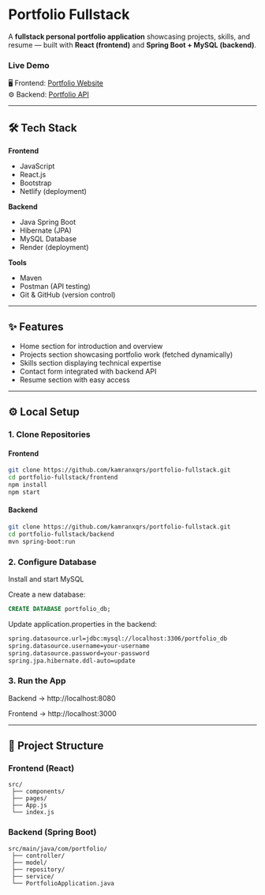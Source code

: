 # Portfolio Fullstack  

A **fullstack personal portfolio application** showcasing projects, skills, and resume — built with **React (frontend)** and **Spring Boot + MySQL (backend)**.  

### Live Demo  
🖥️ Frontend: [Portfolio Website](https://fastidious-lebkuchen-4a01e6.netlify.app/)  
⚙️ Backend: [Portfolio API](https://portfolio-backend-cg2j.onrender.com)  

---

## 🛠️ Tech Stack  

**Frontend**  
- JavaScript
- React.js  
- Bootstrap  
- Netlify (deployment)  

**Backend**  
- Java Spring Boot  
- Hibernate (JPA)  
- MySQL Database  
- Render (deployment)  

**Tools**  
- Maven 
- Postman (API testing)  
- Git & GitHub (version control)  

---

## ✨ Features  

- Home section for introduction and overview  
- Projects section showcasing portfolio work (fetched dynamically)  
- Skills section displaying technical expertise  
- Contact form integrated with backend API  
- Resume section with easy access  

---

## ⚙️ Local Setup  

### 1. Clone Repositories  

#### Frontend
```bash
git clone https://github.com/kamranxqrs/portfolio-fullstack.git
cd portfolio-fullstack/frontend
npm install
npm start
```
#### Backend
```bash
git clone https://github.com/kamranxqrs/portfolio-fullstack.git
cd portfolio-fullstack/backend
mvn spring-boot:run
```
### 2. Configure Database

Install and start MySQL

Create a new database:
```sql
CREATE DATABASE portfolio_db;
```
Update application.properties in the backend:
```bash
spring.datasource.url=jdbc:mysql://localhost:3306/portfolio_db
spring.datasource.username=your-username
spring.datasource.password=your-password
spring.jpa.hibernate.ddl-auto=update
```
### 3. Run the App

Backend → http://localhost:8080

Frontend → http://localhost:3000

---

## 📂 Project Structure  

### Frontend (React)
``` 
src/
 ├── components/
 ├── pages/
 ├── App.js
 └── index.js
```
### Backend (Spring Boot)
```
src/main/java/com/portfolio/
 ├── controller/
 ├── model/
 ├── repository/
 ├── service/
 └── PortfolioApplication.java
```
